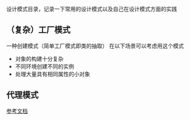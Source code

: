 设计模式目录，记录一下常用的设计模式以及自己在设计模式方面的实践

## （复杂）工厂模式
一种创建模式（简单工厂模式即类的抽取）
在以下场景可以考虑用这个模式
- 对象的构建十分复杂
- 不同环境创建不同的实例
- 处理大量具有相同属性的小对象

## 代理模式


[参考文档](https://juejin.im/entry/58c280b1da2f600d8725b887)